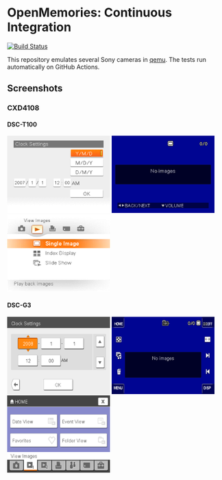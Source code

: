 # OpenMemories: Continuous Integration

[![Build Status](https://github.com/ma1co/OpenMemories-CI/actions/workflows/ci.yml/badge.svg)](https://github.com/ma1co/OpenMemories-CI/actions/workflows/ci.yml)

This repository emulates several Sony cameras in [qemu](https://github.com/ma1co/qemu). The tests run automatically on GitHub Actions.

## Screenshots

### CXD4108

#### DSC-T100
<p>
<img src="screenshots/DSC-T100/clock.png" width=240>
<img src="screenshots/DSC-T100/playback.png" width=240>
<img src="screenshots/DSC-T100/playback_home.png" width=240>
</p>

#### DSC-G3
<p>
<img src="screenshots/DSC-G3/clock2.png" width=240>
<img src="screenshots/DSC-G3/playback.png" width=240>
<img src="screenshots/DSC-G3/playback_home.png" width=240>
</p>
